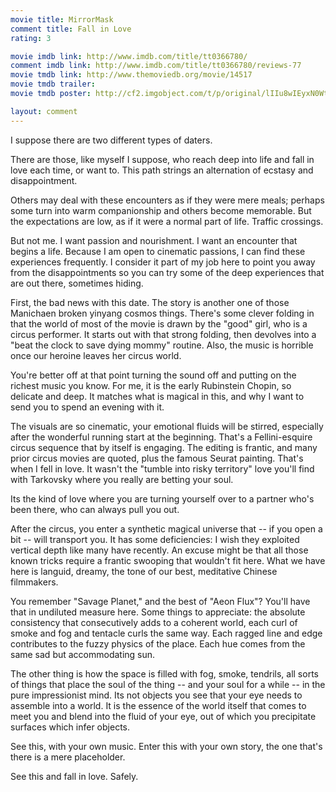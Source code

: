 ```yaml
---
movie title: MirrorMask
comment title: Fall in Love
rating: 3

movie imdb link: http://www.imdb.com/title/tt0366780/
comment imdb link: http://www.imdb.com/title/tt0366780/reviews-77
movie tmdb link: http://www.themoviedb.org/movie/14517
movie tmdb trailer: 
movie tmdb poster: http://cf2.imgobject.com/t/p/original/lIIu8wIEyxN0Wttc22fAPzPyUWK.jpg

layout: comment
---
```


I suppose there are two different types of daters.

There are those, like myself I suppose, who reach deep into life and fall in love each time, or want to. This path strings an alternation of ecstasy and disappointment.

Others may deal with these encounters as if they were mere meals; perhaps some turn into warm companionship and others become memorable. But the expectations are low, as if it were a normal part of life. Traffic crossings.

But not me. I want passion and nourishment. I want an encounter that begins a life. Because I am open to cinematic passions, I can find these experiences frequently. I consider it part of my job here to point you away from the disappointments so you can try some of the deep experiences that are out there, sometimes hiding.

First, the bad news with this date. The story is another one of those Manichaen broken yinyang cosmos things. There's some clever folding in that the world of most of the movie is drawn by the "good" girl, who is a circus performer. It starts out with that strong folding, then devolves into a "beat the clock to save dying mommy" routine. Also, the music is horrible once our heroine leaves her circus world.

You're better off at that point turning the sound off and putting on the richest music you know. For me, it is the early Rubinstein Chopin, so delicate and deep. It matches what is magical in this, and why I want to send you to spend an evening with it.

The visuals are so cinematic, your emotional fluids will be stirred, especially after the wonderful running start at the beginning. That's a Fellini-esquire circus sequence that by itself is engaging. The editing is frantic, and many prior circus movies are quoted, plus the famous Seurat painting. That's when I fell in love. It wasn't the "tumble into risky territory" love you'll find with Tarkovsky where you really are betting your soul.

Its the kind of love where you are turning yourself over to a partner who's been there, who can always pull you out.

After the circus, you enter a synthetic magical universe that -- if you open a bit -- will transport you. It has some deficiencies: I wish they exploited vertical depth like many have recently. An excuse might be that all those known tricks require a frantic swooping that wouldn't fit here. What we have here is languid, dreamy, the tone of our best, meditative Chinese filmmakers.

You remember "Savage Planet," and the best of "Aeon Flux"? You'll have that in undiluted measure here. Some things to appreciate: the absolute consistency that consecutively adds to a coherent world, each curl of smoke and fog and tentacle curls the same way. Each ragged line and edge contributes to the fuzzy physics of the place. Each hue comes from the same sad but accommodating sun.

The other thing is how the space is filled with fog, smoke, tendrils, all sorts of things that place the soul of the thing -- and your soul for a while -- in the pure impressionist mind. Its not objects you see that your eye needs to assemble into a world. It is the essence of the world itself that comes to meet you and blend into the fluid of your eye, out of which you precipitate surfaces which infer objects.

See this, with your own music. Enter this with your own story, the one that's there is a mere placeholder.

See this and fall in love. Safely.